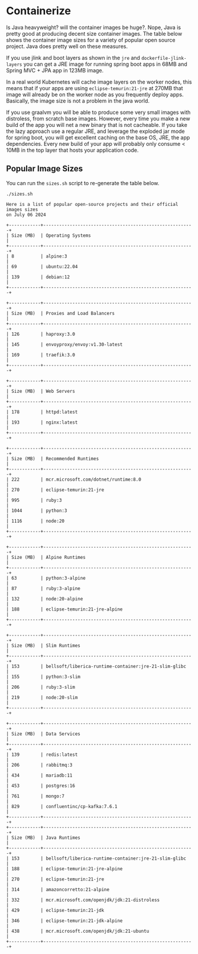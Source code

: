 # Containerize 

Is Java heavyweight? will the container images be huge?. Nope, Java is pretty 
good at producing decent size container images. The table below shows the container 
image sizes for a variety of popular open source project. Java does pretty 
well on these measures. 

If you use jlink and boot layers as shown in the `jre` and `dockerfile-jlink-layers` 
you can get a JRE image for running spring boot apps in 68MB and 
Spring MVC + JPA app in 123MB image.

In a real world Kubernetes will cache image layers on the worker nodes, this means
that if your apps are using `eclipse-temurin:21-jre` at 270MB that image will 
already be on the worker node as you frequently deploy apps. Basically,
the image size is not a problem in the java world.

If you use graalvm you will be able to produce some very small images with 
distroless, from scratch base images. However, every time you make a new build
of the app you will net a new binary that is not cacheable. If you take the 
lazy approach use a regular JRE, and leverage the exploded jar mode for 
spring boot, you will get excellent caching on the base OS, JRE, the app 
dependencies. Every new build of your app will probably
only consume < 10MB in the top layer that hosts your application code. 


## Popular Image Sizes 
You can run the `sizes.sh` script to re-generate the table below. 

```text
./sizes.sh

Here is a list of popular open-source projects and their official images sizes
on July 06 2024

+------------+---------------------------------------------------------+
| Size (MB)  | Operating Systems                                       |
+------------+---------------------------------------------------------+
| 8          | alpine:3                                                |
| 69         | ubuntu:22.04                                            |
| 139        | debian:12                                               |
+------------+---------------------------------------------------------+

+------------+---------------------------------------------------------+
| Size (MB)  | Proxies and Load Balancers                              |
+------------+---------------------------------------------------------+
| 126        | haproxy:3.0                                             |
| 145        | envoyproxy/envoy:v1.30-latest                           |
| 169        | traefik:3.0                                             |
+------------+---------------------------------------------------------+

+------------+---------------------------------------------------------+
| Size (MB)  | Web Servers                                             |
+------------+---------------------------------------------------------+
| 178        | httpd:latest                                            |
| 193        | nginx:latest                                            |
+------------+---------------------------------------------------------+

+------------+---------------------------------------------------------+
| Size (MB)  | Recommended Runtimes                                    |
+------------+---------------------------------------------------------+
| 222        | mcr.microsoft.com/dotnet/runtime:8.0                    |
| 270        | eclipse-temurin:21-jre                                  |
| 995        | ruby:3                                                  |
| 1044       | python:3                                                |
| 1116       | node:20                                                 |
+------------+---------------------------------------------------------+

+------------+---------------------------------------------------------+
| Size (MB)  | Alpine Runtimes                                         |
+------------+---------------------------------------------------------+
| 63         | python:3-alpine                                         |
| 87         | ruby:3-alpine                                           |
| 132        | node:20-alpine                                          |
| 188        | eclipse-temurin:21-jre-alpine                           |
+------------+---------------------------------------------------------+

+------------+---------------------------------------------------------+
| Size (MB)  | Slim Runtimes                                           |
+------------+---------------------------------------------------------+
| 153        | bellsoft/liberica-runtime-container:jre-21-slim-glibc   |
| 155        | python:3-slim                                           |
| 206        | ruby:3-slim                                             |
| 219        | node:20-slim                                            |
+------------+---------------------------------------------------------+

+------------+---------------------------------------------------------+
| Size (MB)  | Data Services                                           |
+------------+---------------------------------------------------------+
| 139        | redis:latest                                            |
| 206        | rabbitmq:3                                              |
| 434        | mariadb:11                                              |
| 453        | postgres:16                                             |
| 761        | mongo:7                                                 |
| 829        | confluentinc/cp-kafka:7.6.1                             |
+------------+---------------------------------------------------------+
+------------+---------------------------------------------------------+
| Size (MB)  | Java Runtimes                                           |
+------------+---------------------------------------------------------+
| 153        | bellsoft/liberica-runtime-container:jre-21-slim-glibc   |
| 188        | eclipse-temurin:21-jre-alpine                           |
| 270        | eclipse-temurin:21-jre                                  |
| 314        | amazoncorretto:21-alpine                                |
| 332        | mcr.microsoft.com/openjdk/jdk:21-distroless             |
| 429        | eclipse-temurin:21-jdk                                  |
| 346        | eclipse-temurin:21-jdk-alpine                           |
| 438        | mcr.microsoft.com/openjdk/jdk:21-ubuntu                 |
+------------+---------------------------------------------------------+
```
